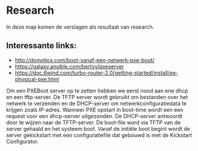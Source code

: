 # Research

In deze map komen de verslagen als resultaat van research.

## Interessante links: 
- http://domoticx.com/boot-vanaf-een-netwerk-pxe-boot/ 
- https://galaxy.ansible.com/bertvv/pxeserver
- https://doc.6wind.com/turbo-router-2.0/getting-started/install/ee-physical-pxe.html

Om een PXEBoot server op te zetten hebben we eerst nood aan ene dhcp en een tftp-server. De TFTP server wordt gebruikt om bestanden over het netwerk te verzenden en de DHCP-server om netwerkconfiguratiedata te krijgen zoals IP-adres. 
Wanneer PXE opstart in boot-time wordt een een request voor een dhcp-server uitgezonden. De DHCP-server antwoordt door te wijzen naar de TFTP-server. De boot-file word via TFTP van de server gehaald en het systeem boot. Vanaf de initiële boot begint wordt de server gekickstart met een configuratiefile dat gebouwd is met de Kickstart Configurator. 

